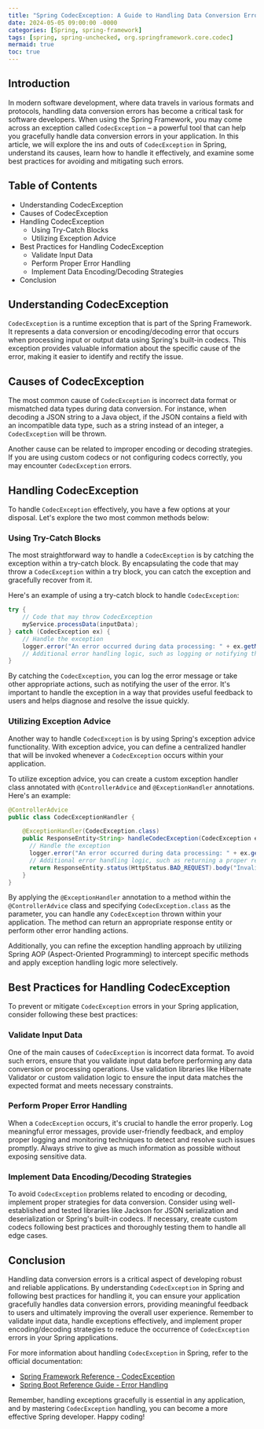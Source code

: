```yaml
---
title: "Spring CodecException: A Guide to Handling Data Conversion Errors in Your Application"
date: 2024-05-05 09:00:00 -0000
categories: [Spring, spring-framework]
tags: [spring, spring-unchecked, org.springframework.core.codec]
mermaid: true
toc: true
---
```



## Introduction

In modern software development, where data travels in various formats and protocols, handling data conversion errors has become a critical task for software developers. When using the Spring Framework, you may come across an exception called `CodecException` – a powerful tool that can help you gracefully handle data conversion errors in your application. In this article, we will explore the ins and outs of `CodecException` in Spring, understand its causes, learn how to handle it effectively, and examine some best practices for avoiding and mitigating such errors.

## Table of Contents

- Understanding CodecException
- Causes of CodecException
- Handling CodecException
  - Using Try-Catch Blocks
  - Utilizing Exception Advice
- Best Practices for Handling CodecException
  - Validate Input Data
  - Perform Proper Error Handling
  - Implement Data Encoding/Decoding Strategies
- Conclusion


## Understanding CodecException

`CodecException` is a runtime exception that is part of the Spring Framework. It represents a data conversion or encoding/decoding error that occurs when processing input or output data using Spring's built-in codecs. This exception provides valuable information about the specific cause of the error, making it easier to identify and rectify the issue.

## Causes of CodecException

The most common cause of `CodecException` is incorrect data format or mismatched data types during data conversion. For instance, when decoding a JSON string to a Java object, if the JSON contains a field with an incompatible data type, such as a string instead of an integer, a `CodecException` will be thrown.

Another cause can be related to improper encoding or decoding strategies. If you are using custom codecs or not configuring codecs correctly, you may encounter `CodecException` errors.

## Handling CodecException

To handle `CodecException` effectively, you have a few options at your disposal. Let's explore the two most common methods below:

### Using Try-Catch Blocks

The most straightforward way to handle a `CodecException` is by catching the exception within a try-catch block. By encapsulating the code that may throw a `CodecException` within a try block, you can catch the exception and gracefully recover from it.

Here's an example of using a try-catch block to handle `CodecException`:

```java
try {
    // Code that may throw CodecException
    myService.processData(inputData);
} catch (CodecException ex) {
    // Handle the exception
    logger.error("An error occurred during data processing: " + ex.getMessage());
    // Additional error handling logic, such as logging or notifying the user
}
```

By catching the `CodecException`, you can log the error message or take other appropriate actions, such as notifying the user of the error. It's important to handle the exception in a way that provides useful feedback to users and helps diagnose and resolve the issue quickly.

### Utilizing Exception Advice

Another way to handle `CodecException` is by using Spring's exception advice functionality. With exception advice, you can define a centralized handler that will be invoked whenever a `CodecException` occurs within your application.

To utilize exception advice, you can create a custom exception handler class annotated with `@ControllerAdvice` and `@ExceptionHandler` annotations. Here's an example:

```java
@ControllerAdvice
public class CodecExceptionHandler {

    @ExceptionHandler(CodecException.class)
    public ResponseEntity<String> handleCodecException(CodecException ex) {
      // Handle the exception
      logger.error("An error occurred during data processing: " + ex.getMessage());
      // Additional error handling logic, such as returning a proper response entity
      return ResponseEntity.status(HttpStatus.BAD_REQUEST).body("Invalid data format");
    }
}
```

By applying the `@ExceptionHandler` annotation to a method within the `@ControllerAdvice` class and specifying `CodecException.class` as the parameter, you can handle any `CodecException` thrown within your application. The method can return an appropriate response entity or perform other error handling actions.

Additionally, you can refine the exception handling approach by utilizing Spring AOP (Aspect-Oriented Programming) to intercept specific methods and apply exception handling logic more selectively.

## Best Practices for Handling CodecException

To prevent or mitigate `CodecException` errors in your Spring application, consider following these best practices:

### Validate Input Data

One of the main causes of `CodecException` is incorrect data format. To avoid such errors, ensure that you validate input data before performing any data conversion or processing operations. Use validation libraries like Hibernate Validator or custom validation logic to ensure the input data matches the expected format and meets necessary constraints.

### Perform Proper Error Handling

When a `CodecException` occurs, it's crucial to handle the error properly. Log meaningful error messages, provide user-friendly feedback, and employ proper logging and monitoring techniques to detect and resolve such issues promptly. Always strive to give as much information as possible without exposing sensitive data.

### Implement Data Encoding/Decoding Strategies

To avoid `CodecException` problems related to encoding or decoding, implement proper strategies for data conversion. Consider using well-established and tested libraries like Jackson for JSON serialization and deserialization or Spring's built-in codecs. If necessary, create custom codecs following best practices and thoroughly testing them to handle all edge cases.

## Conclusion

Handling data conversion errors is a critical aspect of developing robust and reliable applications. By understanding `CodecException` in Spring and following best practices for handling it, you can ensure your application gracefully handles data conversion errors, providing meaningful feedback to users and ultimately improving the overall user experience. Remember to validate input data, handle exceptions effectively, and implement proper encoding/decoding strategies to reduce the occurrence of `CodecException` errors in your Spring applications.

For more information about handling `CodecException` in Spring, refer to the official documentation:

- [Spring Framework Reference - CodecException](https://docs.spring.io/spring-framework/docs/current/javadoc-api/org/springframework/web/codec/CodecException.html)
- [Spring Boot Reference Guide - Error Handling](https://docs.spring.io/spring-boot/docs/current/reference/htmlsingle/#boot-features-error-handling)

Remember, handling exceptions gracefully is essential in any application, and by mastering `CodecException` handling, you can become a more effective Spring developer. Happy coding!